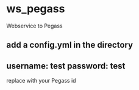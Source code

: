 # ws_pegass
Webservice to Pegass

add a config.yml in the directory
-----
username: test
password: test
-----

replace with your Pegass id
